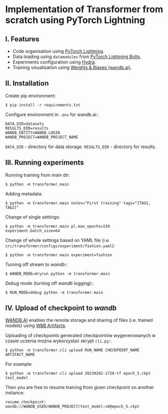 # Implementation of Transformer from scratch using PyTorch Lightning

## I. Features
+ Code organisation using [PyTorch Lightning](https://pytorch-lightning.readthedocs.io/en/latest/).
+ Data loading using `datamodules` from [PyTorch Lightning Bolts](https://lightning-bolts.readthedocs.io/en/latest/>).
+ Experiments configuration using [Hydra](https://hydra.cc/docs/next/tutorials/intro/>).
+ Training visualisation using [Weights & Biases (wandb.ai)](https://docs.wandb.ai/).

## II. Installation
Create pip environment:

    $ pip install -r requirements.txt

Configure environment in ``.env`` for wandb.ai::

    DATA_DIR=datasets
    RESULTS_DIR=results
    WANDB_ENTITY=WANDB_LOGIN
    WANDB_PROJECT=WANDB_PROJECT_NAME

``DATA_DIR`` - directory for data storage. ``RESULTS_DIR`` - directory for results.


## III. Running experiments
Running training from main dir:

    $ python -m transformer.main

Adding metadata:
    
    $ python -m transformer.main notes="First training" tags="[TAG1, TAG2]"

Change of single settings:

    $ python -m transformer.main pl.max_epochs=150 experiment.batch_size=64

Change of whole settings based on YAML file
(i.e. ``src/transformer/configs/experiment/fashion.yaml``):

    $ python -m transformer.main experiment=fashion

Turning off stream to *wandb*::

    $ WANDB_MODE=dryrun python -m transformer.main 

*Debug* mode (turning off *wandb* logging)::

    $ RUN_MODE=debug python -m transformer.main


## IV. Upload of checkpoint to *wandb*
[WANDB.AI](https://wandb.ai) enables the remote storage and sharing of files (i.e. trained models) using [W&B Artifacts](https://docs.wandb.ai/guides/artifacts/api).

Uploading of checkpoints generated checkpointów wygenerowanych w czasie uczenia można wykorzystać skrypt `cli.py`::

    $ python -m transformer.cli upload RUN_NAME CHECKPOINT_NAME ARTIFACT_NAME

For example:

    $ python -m transformer.cli upload 20230202-1720-tf epoch_5.ckpt test_model

Then you are free to resume training from given checkpoint on another instance:

    resume_checkpoint: wandb://WANDB_USER/WANDB_PROJECT/test_model:v0@epoch_5.ckpt
